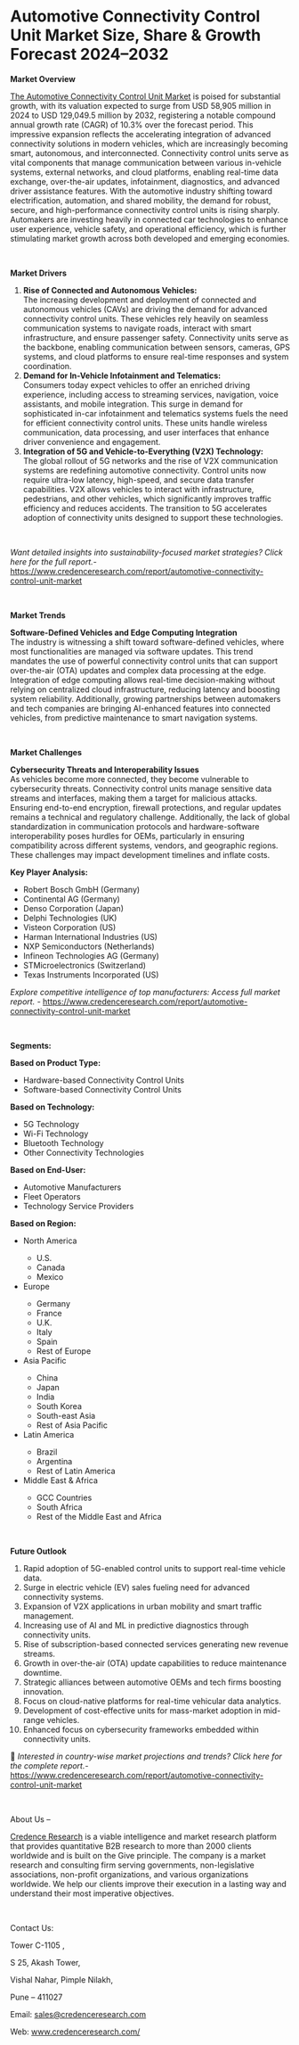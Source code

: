 # Automotive Connectivity Control Unit Market Size, Share & Growth Forecast 2024–2032


<p><strong>Market Overview</strong></p>
<p><a href="https://www.credenceresearch.com/report/automotive-connectivity-control-unit-market">The Automotive Connectivity Control Unit Market</a> is poised for substantial growth, with its valuation expected to surge from USD 58,905 million in 2024 to USD 129,049.5 million by 2032, registering a notable compound annual growth rate (CAGR) of 10.3% over the forecast period. This impressive expansion reflects the accelerating integration of advanced connectivity solutions in modern vehicles, which are increasingly becoming smart, autonomous, and interconnected. Connectivity control units serve as vital components that manage communication between various in-vehicle systems, external networks, and cloud platforms, enabling real-time data exchange, over-the-air updates, infotainment, diagnostics, and advanced driver assistance features. With the automotive industry shifting toward electrification, automation, and shared mobility, the demand for robust, secure, and high-performance connectivity control units is rising sharply. Automakers are investing heavily in connected car technologies to enhance user experience, vehicle safety, and operational efficiency, which is further stimulating market growth across both developed and emerging economies.</p>
<p><strong>&nbsp;</strong></p>
<p><strong>Market Drivers</strong></p>
<ol>
<li><strong> Rise of Connected and Autonomous Vehicles:</strong><br /> The increasing development and deployment of connected and autonomous vehicles (CAVs) are driving the demand for advanced connectivity control units. These vehicles rely heavily on seamless communication systems to navigate roads, interact with smart infrastructure, and ensure passenger safety. Connectivity units serve as the backbone, enabling communication between sensors, cameras, GPS systems, and cloud platforms to ensure real-time responses and system coordination.</li>
<li><strong> Demand for In-Vehicle Infotainment and Telematics:</strong><br /> Consumers today expect vehicles to offer an enriched driving experience, including access to streaming services, navigation, voice assistants, and mobile integration. This surge in demand for sophisticated in-car infotainment and telematics systems fuels the need for efficient connectivity control units. These units handle wireless communication, data processing, and user interfaces that enhance driver convenience and engagement.</li>
<li><strong> Integration of 5G and Vehicle-to-Everything (V2X) Technology:</strong><br /> The global rollout of 5G networks and the rise of V2X communication systems are redefining automotive connectivity. Control units now require ultra-low latency, high-speed, and secure data transfer capabilities. V2X allows vehicles to interact with infrastructure, pedestrians, and other vehicles, which significantly improves traffic efficiency and reduces accidents. The transition to 5G accelerates adoption of connectivity units designed to support these technologies.</li>
</ol>
<p><strong>&nbsp;</strong></p>
<p><em>Want detailed insights into sustainability-focused market strategies? Click here for the full report.- </em><a href="https://www.credenceresearch.com/report/automotive-connectivity-control-unit-market">https://www.credenceresearch.com/report/automotive-connectivity-control-unit-market</a></p>
<p>&nbsp;</p>
<p><strong>Market Trends</strong></p>
<p><strong>Software-Defined Vehicles and Edge Computing Integration</strong><br /> The industry is witnessing a shift toward software-defined vehicles, where most functionalities are managed via software updates. This trend mandates the use of powerful connectivity control units that can support over-the-air (OTA) updates and complex data processing at the edge. Integration of edge computing allows real-time decision-making without relying on centralized cloud infrastructure, reducing latency and boosting system reliability. Additionally, growing partnerships between automakers and tech companies are bringing AI-enhanced features into connected vehicles, from predictive maintenance to smart navigation systems.</p>
<p><strong>&nbsp;</strong></p>
<p><strong>Market Challenges</strong></p>
<p><strong>Cybersecurity Threats and Interoperability Issues</strong><br /> As vehicles become more connected, they become vulnerable to cybersecurity threats. Connectivity control units manage sensitive data streams and interfaces, making them a target for malicious attacks. Ensuring end-to-end encryption, firewall protections, and regular updates remains a technical and regulatory challenge. Additionally, the lack of global standardization in communication protocols and hardware-software interoperability poses hurdles for OEMs, particularly in ensuring compatibility across different systems, vendors, and geographic regions. These challenges may impact development timelines and inflate costs.</p>
<p><strong>Key Player Analysis:</strong></p>
<ul>
<li>Robert Bosch GmbH (Germany)</li>
<li>Continental AG (Germany)</li>
<li>Denso Corporation (Japan)</li>
<li>Delphi Technologies (UK)</li>
<li>Visteon Corporation (US)</li>
<li>Harman International Industries (US)</li>
<li>NXP Semiconductors (Netherlands)</li>
<li>Infineon Technologies AG (Germany)</li>
<li>STMicroelectronics (Switzerland)</li>
<li>Texas Instruments Incorporated (US)</li>
</ul>
<p><em>Explore competitive intelligence of top manufacturers: Access full market report. - </em><a href="https://www.credenceresearch.com/report/automotive-connectivity-control-unit-market">https://www.credenceresearch.com/report/automotive-connectivity-control-unit-market</a></p>
<p>&nbsp;</p>
<p><strong>Segments:</strong></p>
<p><strong>Based on Product Type:</strong></p>
<ul>
<li>Hardware-based Connectivity Control Units</li>
<li>Software-based Connectivity Control Units</li>
</ul>
<p><strong>Based on Technology:</strong></p>
<ul>
<li>5G Technology</li>
<li>Wi-Fi Technology</li>
<li>Bluetooth Technology</li>
<li>Other Connectivity Technologies</li>
</ul>
<p><strong>Based on End-User:</strong></p>
<ul>
<li>Automotive Manufacturers</li>
<li>Fleet Operators</li>
<li>Technology Service Providers</li>
</ul>
<p><strong>Based on Region:</strong></p>
<ul>
<li>North America</li>
<ul>
<li>U.S.</li>
<li>Canada</li>
<li>Mexico</li>
</ul>
<li>Europe</li>
<ul>
<li>Germany</li>
<li>France</li>
<li>U.K.</li>
<li>Italy</li>
<li>Spain</li>
<li>Rest of Europe</li>
</ul>
<li>Asia Pacific</li>
<ul>
<li>China</li>
<li>Japan</li>
<li>India</li>
<li>South Korea</li>
<li>South-east Asia</li>
<li>Rest of Asia Pacific</li>
</ul>
<li>Latin America</li>
<ul>
<li>Brazil</li>
<li>Argentina</li>
<li>Rest of Latin America</li>
</ul>
<li>Middle East &amp; Africa</li>
<ul>
<li>GCC Countries</li>
<li>South Africa</li>
<li>Rest of the Middle East and Africa</li>
</ul>
</ul>
<p>&nbsp;</p>
<p><strong>Future Outlook </strong></p>
<ol>
<li>Rapid adoption of 5G-enabled control units to support real-time vehicle data.</li>
<li data-start="4371" data-end="4455">Surge in electric vehicle (EV) sales fueling need for advanced connectivity systems.</li>
<li data-start="4459" data-end="4536">Expansion of V2X applications in urban mobility and smart traffic management.</li>
<li data-start="4540" data-end="4621">Increasing use of AI and ML in predictive diagnostics through connectivity units.</li>
<li data-start="4625" data-end="4702">Rise of subscription-based connected services generating new revenue streams.</li>
<li data-start="4706" data-end="4786">Growth in over-the-air (OTA) update capabilities to reduce maintenance downtime.</li>
<li data-start="4790" data-end="4869">Strategic alliances between automotive OEMs and tech firms boosting innovation.</li>
<li data-start="4873" data-end="4944">Focus on cloud-native platforms for real-time vehicular data analytics.</li>
<li data-start="4948" data-end="5031">Development of cost-effective units for mass-market adoption in mid-range vehicles.</li>
<li data-start="5036" data-end="5114">Enhanced focus on cybersecurity frameworks embedded within connectivity units.</li>
</ol>
<p>📌 <em>Interested in country-wise market projections and trends? Click here for the complete report.- </em><a href="https://www.credenceresearch.com/report/automotive-connectivity-control-unit-market">https://www.credenceresearch.com/report/automotive-connectivity-control-unit-market</a></p>
<p>&nbsp;</p>
<p>About Us &ndash;</p>
<p><a href="https://www.credenceresearch.com/">Credence Research</a> is a viable intelligence and market research platform that provides quantitative B2B research to more than 2000 clients worldwide and is built on the Give principle. The company is a market research and consulting firm serving governments, non-legislative associations, non-profit organizations, and various organizations worldwide. We help our clients improve their execution in a lasting way and understand their most imperative objectives.</p>
<p>&nbsp;</p>
<p>Contact Us:</p>
<p>Tower C-1105 ,</p>
<p>S 25, Akash Tower,</p>
<p>Vishal Nahar, Pimple Nilakh,</p>
<p>Pune &ndash; 411027</p>
<p>Email: <a href="mailto:sales@credenceresearch.com">sales@credenceresearch.com</a></p>
<p>Web: <a href="http://www.credenceresearch.com/">www.credenceresearch.com/</a></p>
<p>&nbsp;</p>
